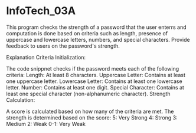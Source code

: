 # InfoTech_03A
This program checks the strength of a password that the user enterrs and computation is done based on criteria such as length, presence of uppercase and lowercase letters, numbers, and special characters. Provide feedback to users on the password's strength.

Explanation
Criteria Initialization:

The code snippnet checks if the password meets each of the following criteria:
Length: At least 8 characters.
Uppercase Letter: Contains at least one uppercase letter.
Lowercase Letter: Contains at least one lowercase letter.
Number: Contains at least one digit.
Special Character: Contains at least one special character (non-alphanumeric character).
Strength Calculation:

A score is calculated based on how many of the criteria are met.
The strength is determined based on the score:
5: Very Strong
4: Strong
3: Medium
2: Weak
0-1: Very Weak
